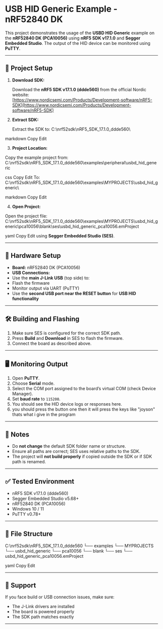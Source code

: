 # USB HID Generic Example - nRF52840 DK

This project demonstrates the usage of the **USBD HID Generic** example on the **nRF52840 DK (PCA10056)** using **nRF5 SDK v17.1.0** and **Segger Embedded Studio**. The output of the HID device can be monitored using **PuTTY**.

---

## 📁 Project Setup

1. **Download SDK:**

   Download the **nRF5 SDK v17.1.0 (ddde560)** from the official Nordic website:  
   [https://www.nordicsemi.com/Products/Development-software/nRF5-SDK](https://www.nordicsemi.com/Products/Development-software/nRF5-SDK)

2. **Extract SDK:**

   Extract the SDK to:
C:\nrf52sdk\nRF5_SDK_17.1.0_ddde560\

markdown
Copy
Edit

3. **Project Location:**

Copy the example project from:
C:\nrf52sdk\nRF5_SDK_17.1.0_ddde560\examples\peripheral\usbd_hid_generic

css
Copy
Edit
To:
C:\nrf52sdk\nRF5_SDK_17.1.0_ddde560\examples\MYPROJECTS\usbd_hid_generic\

markdown
Copy
Edit

4. **Open Project:**

Open the project file:
C:\nrf52sdk\nRF5_SDK_17.1.0_ddde560\examples\MYPROJECTS\usbd_hid_generic\pca10056\blank\ses\usbd_hid_generic_pca10056.emProject

yaml
Copy
Edit
using **Segger Embedded Studio (SES)**.

---

## 🔌 Hardware Setup

- **Board:** nRF52840 DK (PCA10056)
- **USB Connections:**
- Use the **main J-Link USB** (top side) to:
 - Flash the firmware
 - Monitor output via UART (PuTTY)
- Use the **second USB port near the RESET button** for **USB HID functionality**

---

## 🛠️ Building and Flashing

1. Make sure SES is configured for the correct SDK path.
2. Press **Build** and **Download** in SES to flash the firmware.
3. Connect the board as described above.

---

## 🖥️ Monitoring Output

1. Open **PuTTY**.
2. Choose **Serial** mode.
3. Select the COM port assigned to the board’s virtual COM (check Device Manager).
4. Set **baud rate** to `115200`.
5. You should see the HID device logs or responses here.
6. you should press the button one then it will press the keys like "joyson" thats what i give in the program
---

## 📌 Notes

- Do **not change** the default SDK folder name or structure.
- Ensure all paths are correct; SES uses relative paths to the SDK.
- The project will **not build properly** if copied outside the SDK or if SDK path is renamed.

---

## ✅ Tested Environment

- nRF5 SDK v17.1.0 (ddde560)
- Segger Embedded Studio v5.68+
- nRF52840 DK (PCA10056)
- Windows 10 / 11
- PuTTY v0.78+

---

## 📂 File Structure

C:\nrf52sdk\nRF5_SDK_17.1.0_ddde560
└── examples
└── MYPROJECTS
└── usbd_hid_generic
└── pca10056
└── blank
└── ses
└── usbd_hid_generic_pca10056.emProject

yaml
Copy
Edit

---

## 📧 Support

If you face build or USB connection issues, make sure:
- The J-Link drivers are installed
- The board is powered properly
- The SDK path matches exactly

---
